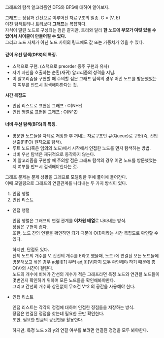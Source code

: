 그래프의 탐색 알고리즘인 DFS와 BFS에 대하여 알아보자.   
   
그래프는 정점과 간선으로 이루어진 자료구조의 일종. G = (V, E)   
이진 탐색트리나 트리보다 **그래프**는 복잡하다.   
자식이 딸린 노드로 구성되는 점은 같지만, 트리와 달리 **한 노드에 부모가 여럿 있을 수 있어서 사이클이 만들어질 수 있다.**   
그리고 노드 자체가 아닌 노드 사이의 링크에도 값 또는 가중치가 있을 수 있다.    
   
#### 깊이 우선 탐색(DFS)의 특징.   
  - 스택으로 구현. (스택으로 preorder 종주 구현과 유사)     
  - 자기 자신을 호출하는 순환(재귀) 알고리즘의 성격을 지님.   
  - 이 알고리즘을 구현할 때 주의할 점은 그래프 탐색의 경우 어떤 노드를 방문했었는지 여부를 반드시 검색해야한다는 것.
   
**시간 복잡도**   
  - 인접 리스트로 표현된 그래프 : O(N+E)   
  - 인접 행렬로 표현된 그래프 : O(N^2)   

#### 너비 우선 탐색(BFS)의 특징.   
  - 방문한 노드들을 차례로 저장한 후 꺼내는 자료구조인 큐(Queue)로 구현(즉, 선입선출(FIFO) 원칙으로 탐색).    
  - 루트 노드(혹은 임의의 노드)에서 시작해서 인접한 노드를 먼저 탐색하는 방법.   
  - 너비 우선 탐색은 재귀적으로 동작하지 않는다.   
  - 이 알고리즘을 구현할 때 주의할 점은 그래프 탐색의 경우 어떤 노드를 방문했었는지 여부를 반드시 검색해야한다는 것.    
      
     
      
그래프 문제는 문제 상황을 그래프로 모델링한 후에 풀이에 들어간다.     
이때 모델링으로 그래프의 연결관계를 나타내는 두 가지 방식이 있다.        
      
1. 인접 행렬       
2. 인접 리스트      

* 인접 행렬     
   
   인접 행렬은 그래프의 연결 관계를 **이차원 배열**로 나타내는 방식.     
   장점은 구현이 쉽다.    
   또한, 노드 간의 연결을 확인하면 되기 때문에 O(1)이라는 시간 복잡도로 확인할 수 있다.
   
   하지만, 단점도 있다.     
   전체 노드의 개수를 V, 간선의 개수를 E라고 했을때, 노드 i에 연결된 모든 노드들에 방문해보고 싶은 경우 adj[i][1] 부터 adj[i][V]까지 모두 확인해야 하기 때문에 총 O(V)의 시간이 걸린다.      
   노드의 개수에 비해가 간선의 개수가 적은 그래프라면 특정 노드와 연견될 노드들이 몇번인지 확인하기 위하여 모든 노드들을 확인해봐야한다.      
   그리고 간선의 개수와 상관없이 무조건 V^2 의 공간을 사용해야 한다.
   
* 인접 리스트    

   인접 리스트는 각각의 정점에 대하여 인접한 정점들을 저장하는 방식.     
   장점은 연결된 정점을 찾는데 필요한 곳만 확인한다.     
   또한, 필요한 만큼의 공간만을 활용한다.     
   
   하지만, 특정 노드 x와 y의 연결 여부를 보려면 연결된 정점을 모두 봐야한다. 
   
